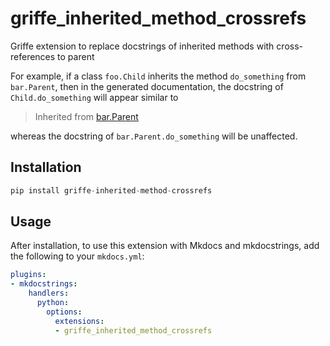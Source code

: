# griffe_inherited_method_crossrefs

Griffe extension to replace docstrings of inherited methods with cross-references to parent

For example, if a class `foo.Child` inherits the method `do_something` from `bar.Parent`, then in the generated documentation, the docstring of `Child.do_something` will appear similar to

> Inherited from [bar.Parent](/link/to/bar.Parent.do_something)

whereas the docstring of `bar.Parent.do_something` will be unaffected.

## Installation

```python
pip install griffe-inherited-method-crossrefs
```

## Usage

After installation, to use this extension with Mkdocs and mkdocstrings, add the following to your `mkdocs.yml`:

```yaml
plugins:
- mkdocstrings:
    handlers:
      python:
        options:
          extensions:
          - griffe_inherited_method_crossrefs
```